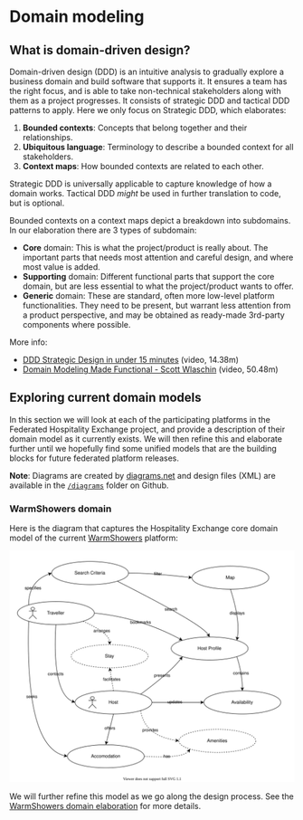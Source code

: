 # Domain modeling

## What is domain-driven design?

Domain-driven design (DDD) is an intuitive analysis to gradually explore a business domain and build software that supports it. It ensures a team has the right focus, and is able to take non-technical stakeholders along with them as a project progresses. It consists of strategic DDD and tactical DDD patterns to apply. Here we only focus on Strategic DDD, which elaborates:

1. **Bounded contexts**: Concepts that belong together and their relationships.
2. **Ubiquitous language**: Terminology to describe a bounded context for all stakeholders.
3. **Context maps**: How bounded contexts are related to each other.

Strategic DDD is universally applicable to capture knowledge of how a domain works. Tactical DDD _might_ be used in further translation to code, but is optional.

Bounded contexts on a context maps depict a breakdown into subdomains. In our elaboration there are 3 types of subdomain:

- **Core** domain: This is what the project/product is really about. The important parts that needs most attention and careful design, and where most value is added.
- **Supporting** domain: Different functional parts that support the core domain, but are less essential to what the project/product wants to offer.
- **Generic** domain: These are standard, often more low-level platform functionalities. They need to be present, but warrant less attention from a product perspective, and may be obtained as ready-made 3rd-party components where possible.

More info:

- [DDD Strategic Design in under 15 minutes](https://yewtu.be/watch?v=Evers5npkmE) (video, 14.38m)
- [Domain Modeling Made Functional - Scott Wlaschin](https://yewtu.be/watch?v=2JB1_e5wZmU) (video, 50.48m)

## Exploring current domain models

In this section we will look at each of the participating platforms in the Federated Hospitality Exchange project, and provide a description of their domain model as it currently exists. We will then refine this and elaborate further until we hopefully find some unified models that are the building blocks for future federated platform releases.

**Note**: Diagrams are created by [diagrams.net](https://app.diagrams.net/) and design files (XML) are available in the [`/diagrams`]({{site.github.repository_url}}/tree/main/diagrams) folder on Github.

### WarmShowers domain

Here is the diagram that captures the Hospitality Exchange core domain model of the current [WarmShowers](https://warmshowers.org) platform:

[![WarmShowers Domain Model](/diagrams/warmshowers-hospitality-domain-model.svg)](warmshowers-domain)

We will further refine this model as we go along the design process. See the [WarmShowers domain elaboration](warmshowers-domain.md) for more details.